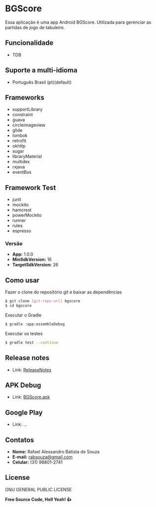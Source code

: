 # BGScore

Essa aplicação é uma app Android BGScore.
Utilizada para gerenciar as partidas de jogo de tabuleiro.


## Funcionalidade

 - TDB

## Suporte a multi-idioma
* Português Brasil (pt)(default)

## Frameworks

 * supportLibrary
 * constraint
 * guava
 * circleimageview
 * glide
 * lombok
 * retrofit
 * okhttp
 * sugar
 * libraryMaterial
 * multidex
 * rxjava
 * eventBus

## Framework Test

 * junit
 * mockito
 * hamcrest
 * powerMockito
 * runner
 * rules
 * espresso

### Versão

- **App:** 1.0.0
- **MinSdkVersion:** 16
- **TargetSdkVersion:** 26

## Como usar

Fazer o clone do reposítório git e baixar as dependências
```sh
$ git clone [git-repo-url] bgscore
$ cd bgscore
```
Executar o Gradle
```sh
$ gradle :app:assembleDebug
```

Executar os testes
```sh
$ gradle test --continue
```

## Release notes

- Link: [ReleaseNotes]

## APK Debug

- Link: [BGScore.apk]

## Google Play

- Link: ...

## Contatos

- **Nome:** Rafael Alessandro Batista de Souza
- **E-mail:** rabsouza@gmail.com
- **Celular:** (31) 98801-2741

## License

GNU GENERAL PUBLIC LICENSE




**Free Source Code, Hell Yeah! :+1:**

[//]: # (These are reference links used in the body of this note and get stripped out when the markdown processor does its job. There is no need to format nicely because it shouldn't be seen. Thanks SO - http://stackoverflow.com/questions/4823468/store-comments-in-markdown-syntax)


[ReleaseNotes]: <https://github.com/rabsouza/bgscore/blob/master/RELEASE-NOTES.md>

[BGScore.apk]: <https://github.com/rabsouza/bgscore/blob/master/BGScore.apk?raw=true>


